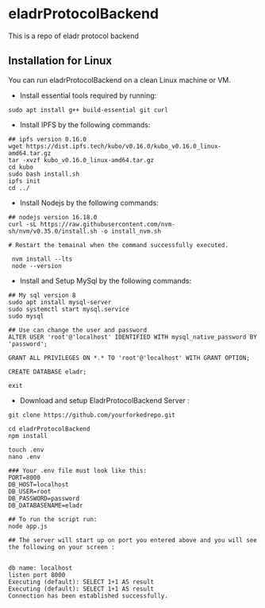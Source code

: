 # eladrProtocolBackend
This is a repo of eladr protocol backend
## Installation for Linux
You can run eladrProtocolBackend on a clean Linux machine or VM.

 * Install essential tools required by running:
 ```
 sudo apt install g++ build-essential git curl 
 ```
* Install IPFS by the following commands:
```
## ipfs version 0.16.0 
wget https://dist.ipfs.tech/kubo/v0.16.0/kubo_v0.16.0_linux-amd64.tar.gz
tar -xvzf kubo_v0.16.0_linux-amd64.tar.gz
cd kubo
sudo bash install.sh
ipfs init
cd ../
```

* Install Nodejs by the following commands:
```
## nodejs version 16.18.0
curl -sL https://raw.githubusercontent.com/nvm-sh/nvm/v0.35.0/install.sh -o install_nvm.sh
``` 
```
# Restart the temainal when the command successfully executed.
```
```
 nvm install --lts
 node --version
```
* Install and Setup MySql by the following commands:
```
## My sql version 8 
sudo apt install mysql-server
sudo systemctl start mysql.service
sudo mysql
```
```
## Use can change the user and password
ALTER USER 'root'@'localhost' IDENTIFIED WITH mysql_native_password BY 'password';
```
```
GRANT ALL PRIVILEGES ON *.* TO 'root'@'localhost' WITH GRANT OPTION;
```
```
CREATE DATABASE eladr;
```
```
exit
```



* Download and setup EladrProtocolBackend Server :

```
git clone https://github.com/yourforkedrepo.git
```
```
cd eladrProtocolBackend
npm install
```
```
touch .env
nano .env
```
```
### Your .env file must look like this:
PORT=8000
DB_HOST=localhost
DB_USER=root
DB_PASSWORD=password
DB_DATABASENAME=eladr
```
```
## To run the script run:
node app.js
```

```
## The server will start up on port you entered above and you will see the following on your screen :


db name: localhost
listen port 8000
Executing (default): SELECT 1+1 AS result
Executing (default): SELECT 1+1 AS result
Connection has been established successfully.
```
